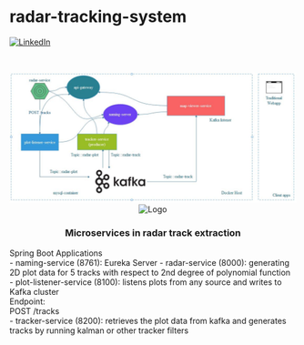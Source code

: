 # radar-tracking-system
[linkedin-shield]: https://img.shields.io/badge/-LinkedIn-black.svg?style=flat-square&logo=linkedin&colorB=555
[linkedin-url]: https://linkedin.com/in/boraciner
[![LinkedIn][linkedin-shield]][linkedin-url]



<!-- PROJECT LOGO -->
<br />
<p align="center">
    <img src="sys.jpeg" alt="Logo">
    <img src="https://cdn.pixabay.com/animation/2022/11/13/04/07/04-07-28-574_512.gif" alt="Logo" width="300" height="300">
    <h3 align="center">Microservices in radar track extraction</h3>
<p>
    Spring Boot Applications
    <br />
-   naming-service (8761): Eureka Server
-   radar-service (8000): generating 2D plot data for 5 tracks with respect to 2nd degree of polynomial function<br />
-   plot-listener-service (8100): listens plots from any source and writes to Kafka cluster<br />
Endpoint:<br />
POST /tracks<br />
-   tracker-service (8200): retrieves the plot data from kafka and generates tracks by running kalman or other tracker filters<br />

  </p>
</p>
